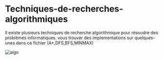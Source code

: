 # Techniques-de-recherches-algorithmiques
 Il existe plusieurs techniques de recherche algorithmique pour résoudre des problèmes informatiques. vous trouver des implementations sur quelques-unes dans ce fichier (A*,DFS,BFS,MINMAX)
 
![algo](https://user-images.githubusercontent.com/125216413/229315559-ba5af37b-41c5-4459-934e-eaea0761a2c8.png)
